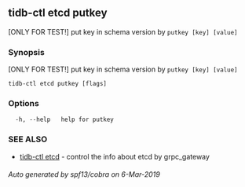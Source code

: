 ## tidb-ctl etcd putkey

[ONLY FOR TEST!] put key in schema version by `putkey [key] [value]`

### Synopsis


[ONLY FOR TEST!] put key in schema version by `putkey [key] [value]`

```
tidb-ctl etcd putkey [flags]
```

### Options

```
  -h, --help   help for putkey
```

### SEE ALSO
* [tidb-ctl etcd](tidb-ctl_etcd.md)	 - control the info about etcd by grpc_gateway

###### Auto generated by spf13/cobra on 6-Mar-2019
